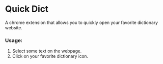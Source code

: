 # Quick Dict
A chrome extension that allows you to quickly open your favorite dictionary website.
### Usage:
1. Select some text on the webpage.
2. Click on your favorite dictionary icon.
